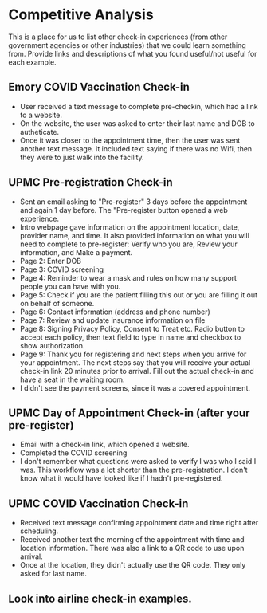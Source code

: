 # Competitive Analysis

This is a place for us to list other check-in experiences (from other government agencies or other industries) that we could learn something from. Provide links and descriptions of what you found useful/not useful for each example.

## Emory COVID Vaccination Check-in
- User received a text message to complete pre-checkin, which had a link to a website.
- On the website, the user was asked to enter their last name and DOB to autheticate.
- Once it was closer to the appointment time, then the user was sent another text message. It included text saying if there was no Wifi, then they were to just walk into the facility.

## UPMC Pre-registration Check-in
- Sent an email asking to "Pre-register" 3 days before the appointment and again 1 day before. The "Pre-register button opened a web experience.
- Intro webpage gave information on the appointment location, date, provider name, and time. It also provided information on what you will need to complete to pre-register: Verify who you are, Review your information, and Make a payment.
- Page 2: Enter DOB
- Page 3: COVID screening
- Page 4: Reminder to wear a mask and rules on how many support people you can have with you.
- Page 5: Check if you are the patient filling this out or you are filling it out on behalf of someone.
- Page 6: Contact information (address and phone number)
- Page 7: Review and update insurance information on file
- Page 8: Signing Privacy Policy, Consent to Treat etc. Radio button to accept each policy, then text field to type in name and checkbox to show authorization.
- Page 9: Thank you for registering and next steps when you arrive for your appointment. The next steps say that you will receive your actual check-in link 20 minutes prior to arrival. Fill out the actual check-in and have a seat in the waiting room.
- I didn't see the payment screens, since it was a covered appointment.

## UPMC Day of Appointment Check-in (after your pre-register)
- Email with a check-in link, which opened a website.
- Completed the COVID screening
- I don't remember what questions were asked to verify I was who I said I was. This workflow was a lot shorter than the pre-registration. I don't know what it would have looked like if I hadn't pre-registered.

## UPMC COVID Vaccination Check-in
- Received text message confirming appointment date and time right after scheduling. 
- Received another text the morning of the appointment with time and location information. There was also a link to a QR code to use upon arrival.
- Once at the location, they didn't actually use the QR code. They only asked for last name.

## Look into airline check-in examples.
